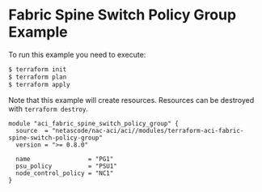 <!-- BEGIN_TF_DOCS -->
# Fabric Spine Switch Policy Group Example

To run this example you need to execute:

```bash
$ terraform init
$ terraform plan
$ terraform apply
```

Note that this example will create resources. Resources can be destroyed with `terraform destroy`.

```hcl
module "aci_fabric_spine_switch_policy_group" {
  source  = "netascode/nac-aci/aci//modules/terraform-aci-fabric-spine-switch-policy-group"
  version = ">= 0.8.0"

  name                = "PG1"
  psu_policy          = "PSU1"
  node_control_policy = "NC1"
}
```
<!-- END_TF_DOCS -->